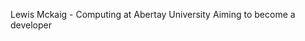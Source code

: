 Lewis Mckaig - Computing at Abertay University
Aiming to become a developer

<!---
LewisMckaig/LewisMckaig is a ✨ special ✨ repository because its `README.md` (this file) appears on your GitHub profile.
You can click the Preview link to take a look at your changes.
--->
